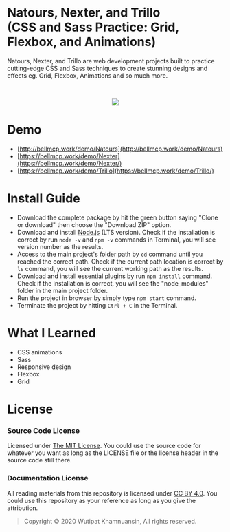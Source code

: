 # Natours, Nexter, and Trillo <br> (CSS and Sass Practice: Grid, Flexbox, and Animations) 

Natours, Nexter, and Trillo are web development projects built to practice cutting-edge CSS and Sass techniques to create stunning designs and effects eg. Grid, Flexbox, Animations and so much more.

<br>
<p align="center">
  <img src="https://bellmcp.work/img/Web_advancedcss.jpg" />
</p>

# Demo

* [http://bellmcp.work/demo/Natours](http://bellmcp.work/demo/Natours)
* [https://bellmcp.work/demo/Nexter](https://bellmcp.work/demo/Nexter/)
* [https://bellmcp.work/demo/Trillo](https://bellmcp.work/demo/Trillo/)

# Install Guide

* Download the complete package by hit the green button saying "Clone or download" then choose the "Download ZIP" option.
* Download and install [Node.js](https://nodejs.org/en/) (LTS version). Check if the installation is correct by run `node -v` and `npm -v` commands in Terminal, you will see version number as the results.
* Access to the main project's folder path by `cd` command until you reached the correct path. Check if the current path location is correct by `ls` command, you will see the current working path as the results.
* Download and install essential plugins by run `npm install` command. Check if the installation is correct, you will see the "node_modules" folder in the main project folder. 
* Run the project in browser by simply type `npm start` command.
* Terminate the project by hitting `Ctrl + C` in the Terminal.

# What I Learned

* CSS animations
* Sass
* Responsive design
* Flexbox
* Grid

# License

### Source Code License

Licensed under [The MIT License](https://github.com/bellmcp/Natours-Nexter-Trillo/blob/master/LICENSE). You could use the source code for whatever you want as long as the LICENSE file or the license header in the source code still there.

### Documentation License

All reading materials from this repository is licensed under [CC BY 4.0](https://creativecommons.org/licenses/by/4.0/). You could use this repository as your reference as long as you give the attribution.

> Copyright © 2020 Wutipat Khamnuansin, All rights reserved.
